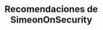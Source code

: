 ---
title: "Recomendaciones de SimeonOnSecurity"
description: "Las recomendaciones expertas de SimeonOnSecurity para productos de seguridad y privacidad. Encuentra software, libros, complementos, proveedores y más de alta calidad."
tags: ["recomendaciones de expertos", "productos de seguridad", "recursos de privacidad", "software antivirus", "materiales de aprendizaje", "complementos de navegador", "proveedores de servicios de telefonía celular", "certificaciones profesionales", "proveedores de correo electrónico seguro", "artículos de uso diario", "herramientas del hacker", "audífonos", "micrófonos", "altavoces", "recursos de aprendizaje", "clientes de mensajería", "organizaciones para apoyar", "creadores de seguridad", "proveedores de servicios", "proveedores de VPN", "cámaras web", "herramientas para mejorar la privacidad", "productos de alta calidad", "comunicación segura", "protección de datos", "seguridad de red", "equipos de audio", "videoconferencia"]
---